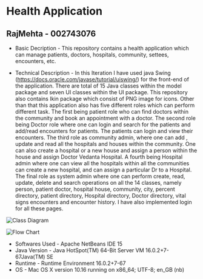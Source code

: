 # Health Application
## RajMehta - 002743076

* Basic Decription - This repository contains a health application which can manage patients, doctors, hospitals, community, settees, encounters, etc. 

* Technical Description - In this Iteration I have used java Swing (https://docs.oracle.com/javase/tutorial/uiswing/) for the front-end of the application. There are total of 15 Java classes within the model package and seven UI classes within the UI package. This repository also contains Ikin package which consist of PNG image for icons. Other than that this application also has five different roles which can perform different task. The first being patient role who can find doctors within the community and book an appointment with a doctor. The second role being Doctor role where one can login and search for the patients and add/read encounters for patients. The patients can login and view their encounters. The third role as community admin, where one can add , update and read all the hospitals and houses within the community. One can also create a hospital or a new house and assign a person within the house and assign Doctor Vedanta Hospital. A fourth being Hospital admin where one can view all the hospitals within all the communities can create a new hospital, and can assign a particular Dr to a Hospital. The final role as system admin where one can perform create, read, update, delete and search operations on all the 14 classes, namely person, patient doctor, hospital house, community, city, percent directory, patient directory, Hospital directory, Doctor directory, vital signs encounters and encounter history. I have also implemented login for all these pages.
    

![Class Diagram](HealthApplication_ClassDiagram.png)

![Flow Chart](HealthApplication_FlowChart.png)

* Softwares Used -  Apache NetBeans IDE 15
* Java Version - Java HotSpot(TM) 64-Bit Server VM 16.0.2+7-67Java(TM) SE 
* Runtime - Runtime Environment 16.0.2+7-67
* OS - Mac OS X version 10.16 running on x86_64; UTF-8; en_GB (nb)
